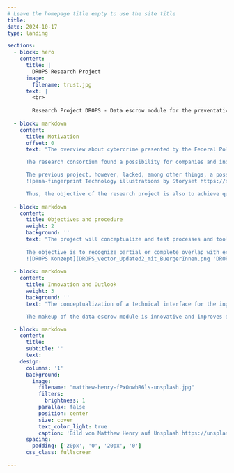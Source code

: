 ```yaml
---
# Leave the homepage title empty to use the site title
title: 
date: 2024-10-17
type: landing

sections:
  - block: hero
    content:
      title: |
        DROPS Research Project
      image:
        filename: trust.jpg
      text: |
        <br>
        
        Research Project DROPS - Data escrow module for the preventative protection of identity data against misuse
  
  - block: markdown
    content:
      title: Motivation
      offset: 0
      text: "The overview about cybercrime presented by the Federal Police of Germany in 2021, registered an increase in the cases of data espionage and data theft by 38.6%. Sensitive data was often obtained through exploiting IT security vulnerabilities at companies and then either distributed through Pastebin sites or in areas of the internet with limited access (such as closed forums, deep- and dark net). The people impacted by these leaks can suffer massive damage to their reputation, finances, and overall privacy.\n

      The research consortium found a possibility for companies and individuals to check their data for the impact of data leaks in the BMBF funded preceding project [EIDI](https://itsec.cs.uni-bonn.de/eidi). This enabled data privacy conformant warnings to companies directly impacted by the leak.\n

      The previous project, however, lacked, among other things, a possibility to anonymously and securely upload found datasets into the EIDI system. Reports about data leaks, datasets discovered by IT-Security researchers (white hats) as well as whistleblowers from inside companies regularly lead to criminal investigations against them and categorical denial of a breach by companies. This suggests an anonymous ingestion of data is preferable. A quick and effective analysis of data leaks can result in an increase in data sovereignty for both companies and individuals. Further, such an anonymous ingestion of data is in the spirit of the newly enacted national whistleblowing law (HinSchG, national implementation of the EU Whistleblowing Directive) as well as the future reporting requirements under the EU Cyber Resilience Act (CRA-E).\n
      ![pana-fingerprint Technology illustrations by Storyset https://storyset.com/online](fingerprint-pana.svg)

      Thus, the objective of the research project is also to achieve quicker warning messages in case of positive results of the analysis, and an effective prevention of the illegal misuse of leaked identity data in a fast changing environment. Especially to prevent follow-on damages, this is of great importance."
  
  - block: markdown
    content:
      title: Objectives and procedure
      weight: 2
      background: ''
      text: "The project will conceptualize and test processes and tools that enable the extraction of personal identifiable information (PII) from uploaded datasets and their transformation into a suitable schema and format. The objective here is the development of an approach which can be applied in different scenarios. This includes considering interfaces to existing project spin-offs (e.g. identeco GmbH & Co KG) early on, to consider potential follow on usage early on. Because of the different nature of various data leaks, the supported data types should be as heterogeneous as possible. The effective processing of the identified information is made possible through the development and usage of a suitable data scheme. The extracted information is processed in accordance with data privacy regulations and is further used to allow comparison with existing datasets.\n
  
      The objective is to recognize partial or complete overlap with existing datasets and to achieve a qualified statement about the source of the analyzed dataset in full or of its parts. Predefined threshold values and indicators allow the generation of specific warning messages for affected consumers and companies.
      ![DROPS Konzept](DROPS_vector_Updated2_mit_BuergerInnen.png 'DROPS Concept')  "
  
  - block: markdown
    content:
      title: Innovation and Outlook
      weight: 3
      background: ''
      text: "The conceptualization of a technical interface for the ingestion of unstructured leaked data combines various preexisting and tried aspects of previous research in an innovative manner and develops them further as needed. The desired analysis allows for probabilistic assessments of the analyzed information as to its allocation to existing datasets based on its makeup and features. The identification of acceptable parameters for comparison and especially combinations of parameters which can be used for comparison, extends the existing deterministic comparisons from previous research. Because of these special features, the data escrow module is exceptional in comparison to  national or international approaches for the checking of identity data.\n

      The makeup of the data escrow module is innovative and improves data sovereignty as well as the applicability of data subjects' rights under the GDPR and DGA. For companies, the concept of the data escrow module can establish and complement effective processes in relation to reporting obligations about security incidents."

  - block: markdown
    content:
      title:
      subtitle: ''
      text:
    design:
      columns: '1'
      background:
        image: 
          filename: "matthew-henry-fPxOowbR6ls-unsplash.jpg"
          filters:
            brightness: 1
          parallax: false
          position: center
          size: cover
          text_color_light: true
          caption: 'Bild von Matthew Henry auf Unsplash https://unsplash.com/de/fotos/zwei-frauen-mit-blick-auf-die-uberwachungskamera-oben-auf-der-struktur-montiert-fPxOowbR6ls'
      spacing:
        padding: ['20px', '0', '20px', '0']
      css_class: fullscreen

---
```

